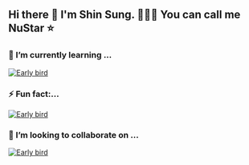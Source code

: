 ## Hi there 👋 I'm Shin Sung. 👩🏻‍💻 You can call me NuStar ⭐️

### 🌱 I’m currently learning ...

[![Early bird](https://github-readme-stats.vercel.app/api/top-langs?username=shinsung3&layout=donut&langs_count=6&card_width=320&hide_title=true)](https://github.com/shinsung3)
<!-- 
<a href="https://github.com/anuraghazra/convoychat">
  <img height=200 align="center" src="https://github-readme-stats.vercel.app/api/top-langs?username=shinsung3&layout=donut&langs_count=6&card_width=320&hide_title=true" />
</a>
-->
### :zap: Fun fact:...

[![Early bird](https://github-readme-stats.vercel.app/api?username=shinsung3&theme=dracula&hide_title=true)](https://github.com/shinsung3)
<!--
<a href="https://github.com/anuraghazra/github-readme-stats">
  <img height=200 align="center" src="https://github-readme-stats.vercel.app/api?username=shinsung3&theme=dracula&hide_title=true" />
</a>
-->

### :dancers: I’m looking to collaborate on ...

[![Early bird](https://github-profile-summary-cards.vercel.app/api/cards/productive-time?username=shinsung3&theme=default&utcOffset=9)](https://github.com/shinsung3)
